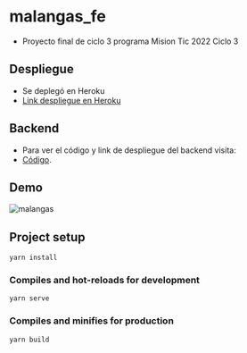 # malangas_fe

- Proyecto final de ciclo 3 programa Mision Tic 2022 Ciclo 3

## Despliegue
- Se deplegó en Heroku
- [Link despliegue en Heroku](https://malangas.herokuapp.com/#/)

## Backend 
- Para ver el código y link de despliegue del backend visita:
- [Código](https://github.com/karvaroz/malangas).

## Demo

![malangas](https://user-images.githubusercontent.com/72476418/145275722-e11aae2f-075e-4ec8-af43-bec95b2505b9.gif)


## Project setup
```
yarn install
```

### Compiles and hot-reloads for development
```
yarn serve
```

### Compiles and minifies for production
```
yarn build
```
